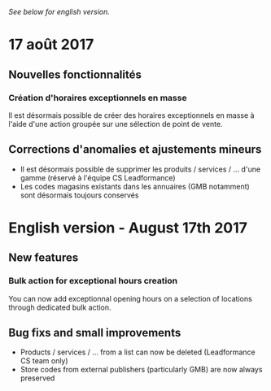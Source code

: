 *See below for english version.*

# 17 août 2017

## Nouvelles fonctionnalités

### Création d'horaires exceptionnels en masse
Il est désormais possible de créer des horaires exceptionnels en masse à l'aide d'une action groupée sur une sélection de point de vente.

## Corrections d'anomalies et ajustements mineurs

* Il est désormais possible de supprimer les produits / services / ... d'une gamme (réservé à l'équipe CS Leadformance)
* Les codes magasins existants dans les annuaires (GMB notamment) sont désormais toujours conservés

# English version - August 17th 2017

## New features

### Bulk action for exceptional hours creation
You can now add exceptionnal opening hours on a selection of locations through dedicated bulk action.

## Bug fixs and small improvements

* Products / services / ... from a list can now be deleted (Leadformance CS team only)
* Store codes from external publishers (particularly GMB) are now always preserved

